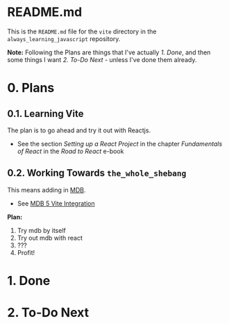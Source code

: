 
# README.md

This is the `README.md` file for the `vite` directory in the `always_learning_javascript` repository.

**Note:** Following the Plans are things that I've actually *1. Done*, and then some things I want *2. To-Do Next* -
unless I've done them already.

# 0. Plans

## 0.1. Learning Vite

The plan is to go ahead and try it out with Reactjs.

- See the section *Setting up a React Project* in the chapter *Fundamentals of React* in the *Road to React* e-book

## 0.2. Working Towards `the_whole_shebang`

This means adding in [MDB](https://mdbootstrap.com).

- See [MDB 5 Vite Integration](https://mdbootstrap.com/docs/standard/getting-started/vite-integration/)

**Plan:**

1. Try mdb by itself
2. Try out mdb with react
3. ???
4. Profit!


# 1. Done


# 2. To-Do Next

